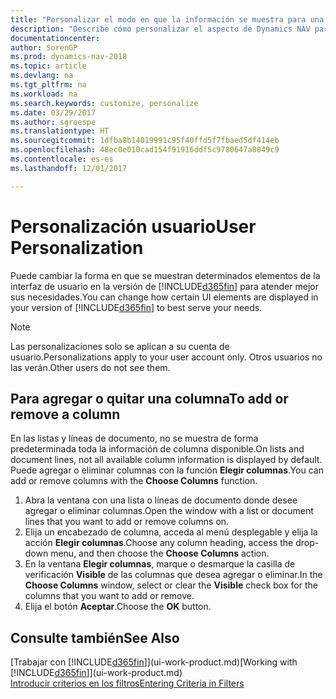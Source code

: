 ```yaml
---
title: "Personalizar el modo en que la información se muestra para una cuenta de usuario"
description: "Describe cómo personalizar el aspecto de Dynamics NAV para la cuenta de usuario."
documentationcenter: 
author: SorenGP
ms.prod: dynamics-nav-2018
ms.topic: article
ms.devlang: na
ms.tgt_pltfrm: na
ms.workload: na
ms.search.keywords: customize, personalize
ms.date: 03/29/2017
ms.author: sgroespe
ms.translationtype: HT
ms.sourcegitcommit: 1dfba8b14019991c95f40ffd5f7fbaed5df414eb
ms.openlocfilehash: 48ec0e010cad154f91916ddf5c9780647a8049c9
ms.contentlocale: es-es
ms.lasthandoff: 12/01/2017

---
```

# <a name="user-personalization"></a><span data-ttu-id="70bde-103">Personalización usuario</span><span class="sxs-lookup"><span data-stu-id="70bde-103">User Personalization</span></span>
<span data-ttu-id="70bde-104">Puede cambiar la forma en que se muestran determinados elementos de la interfaz de usuario en la versión de [!INCLUDE[d365fin](includes/d365fin_md.md)] para atender mejor sus necesidades.</span><span class="sxs-lookup"><span data-stu-id="70bde-104">You can change how certain UI elements are displayed in your version of [!INCLUDE[d365fin](includes/d365fin_md.md)] to best serve your needs.</span></span>

> [!NOTE]  
>   <span data-ttu-id="70bde-105">Las personalizaciones solo se aplican a su cuenta de usuario.</span><span class="sxs-lookup"><span data-stu-id="70bde-105">Personalizations apply to your user account only.</span></span> <span data-ttu-id="70bde-106">Otros usuarios no las verán.</span><span class="sxs-lookup"><span data-stu-id="70bde-106">Other users do not see them.</span></span>

## <a name="to-add-or-remove-a-column"></a><span data-ttu-id="70bde-107">Para agregar o quitar una columna</span><span class="sxs-lookup"><span data-stu-id="70bde-107">To add or remove a column</span></span>
<span data-ttu-id="70bde-108">En las listas y líneas de documento, no se muestra de forma predeterminada toda la información de columna disponible.</span><span class="sxs-lookup"><span data-stu-id="70bde-108">On lists and document lines, not all available column information is displayed by default.</span></span> <span data-ttu-id="70bde-109">Puede agregar o eliminar columnas con la función **Elegir columnas**.</span><span class="sxs-lookup"><span data-stu-id="70bde-109">You can add or remove columns with the **Choose Columns** function.</span></span>

1. <span data-ttu-id="70bde-110">Abra la ventana con una lista o líneas de documento donde desee agregar o eliminar columnas.</span><span class="sxs-lookup"><span data-stu-id="70bde-110">Open the window with a list or document lines that you want to add or remove columns on.</span></span>
2. <span data-ttu-id="70bde-111">Elija un encabezado de columna, acceda al menú desplegable y elija la acción **Elegir columnas**.</span><span class="sxs-lookup"><span data-stu-id="70bde-111">Choose any column heading, access the drop-down menu, and then choose the **Choose Columns** action.</span></span>
3. <span data-ttu-id="70bde-112">En la ventana **Elegir columnas**, marque o desmarque la casilla de verificación **Visible** de las columnas que desea agregar o eliminar.</span><span class="sxs-lookup"><span data-stu-id="70bde-112">In the **Choose Columns** window, select or clear the **Visible** check box for the columns that you want to add or remove.</span></span>
4. <span data-ttu-id="70bde-113">Elija el botón **Aceptar**.</span><span class="sxs-lookup"><span data-stu-id="70bde-113">Choose the **OK** button.</span></span>

## <a name="see-also"></a><span data-ttu-id="70bde-114">Consulte también</span><span class="sxs-lookup"><span data-stu-id="70bde-114">See Also</span></span>
<span data-ttu-id="70bde-115">[Trabajar con [!INCLUDE[d365fin](includes/d365fin_md.md)]](ui-work-product.md)</span><span class="sxs-lookup"><span data-stu-id="70bde-115">[Working with [!INCLUDE[d365fin](includes/d365fin_md.md)]](ui-work-product.md)</span></span>  
[<span data-ttu-id="70bde-116">Introducir criterios en los filtros</span><span class="sxs-lookup"><span data-stu-id="70bde-116">Entering Criteria in Filters</span></span>](ui-enter-criteria-filters.md)

